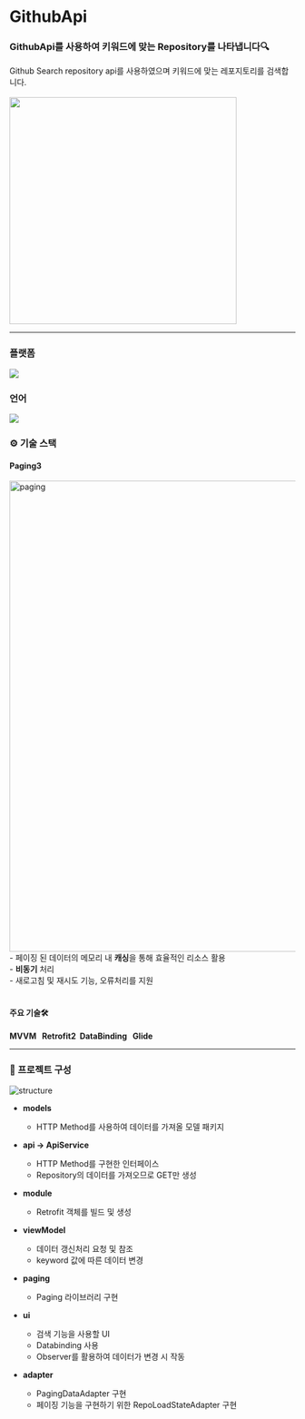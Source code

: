 # GithubApi
### GithubApi를 사용하여 키워드에 맞는 Repository를 나타냅니다🔍
Github Search repository api를 사용하였으며 키워드에 맞는 레포지토리를 검색합니다.
</br></br>
<img width="400" src="https://user-images.githubusercontent.com/72602912/148717627-4763c16e-0f9f-4f3e-b6f1-4716d10894a0.png">
</br>
<hr>

### 플랫폼
<img src="https://img.shields.io/badge/Android-3DDC84?style=flat-square&logo=Android&logoColor=white"/>


### 언어
<img src="https://img.shields.io/badge/Kotlin-0095D5?style=flat-square&logo=Kotlin&logoColor=white"/> 
</br>

### ⚙ 기술 스택
#### Paging3</br>
<img width="830" alt="paging" src="https://user-images.githubusercontent.com/72602912/148720375-47ad296a-2621-48e6-9339-eede27c1adce.png">
- 페이징 된 데이터의 메모리 내 <strong>캐싱</strong>을 통해 효율적인 리소스 활용</br>
- <strong>비동기</strong> 처리</br>
- 새로고침 및 재시도 기능, 오류처리를 지원</br>
</br>

#### 주요 기술🛠

<strong>MVVM &nbsp; Retrofit2 &nbsp;DataBinding &nbsp; Glide &nbsp;</strong>

<hr>

### 📅 프로젝트 구성

![structure](https://user-images.githubusercontent.com/72602912/148727205-b85fe758-73a9-4478-a9b4-fc8c7616dd33.PNG)

- **models**
  - HTTP Method를 사용하여 데이터를 가져올 모델 패키지

- **api -> ApiService**
  - HTTP Method를 구현한 인터페이스
  - Repository의 데이터를 가져오므로 GET만 생성

- **module**
  - Retrofit 객체를 빌드 및 생성

- **viewModel**
  - 데이터 갱신처리 요청 및 참조
  - keyword 값에 따른 데이터 변경

- **paging**
  - Paging 라이브러리 구현

- **ui**
  - 검색 기능을 사용할 UI
  - Databinding 사용
  - Observer를 활용하여 데이터가 변경 시 작동

- **adapter**
  - PagingDataAdapter 구현
  - 페이징 기능을 구현하기 위한 RepoLoadStateAdapter 구현

